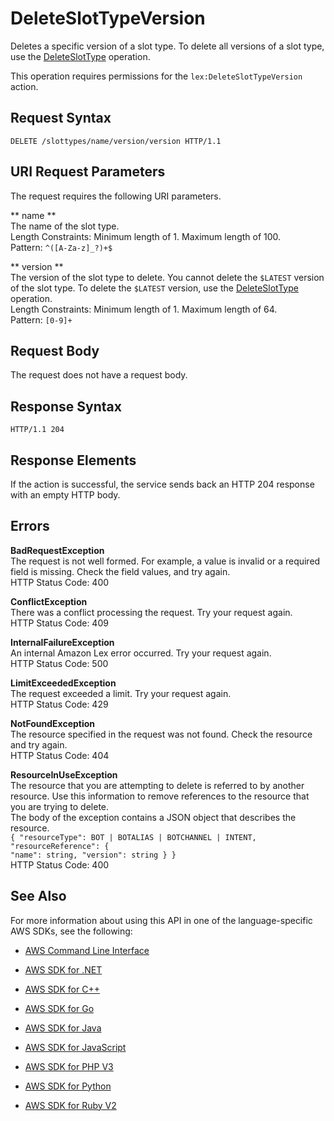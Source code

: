 # DeleteSlotTypeVersion<a name="API_DeleteSlotTypeVersion"></a>

Deletes a specific version of a slot type\. To delete all versions of a slot type, use the [DeleteSlotType](API_DeleteSlotType.md) operation\. 

This operation requires permissions for the `lex:DeleteSlotTypeVersion` action\.

## Request Syntax<a name="API_DeleteSlotTypeVersion_RequestSyntax"></a>

```
DELETE /slottypes/name/version/version HTTP/1.1
```

## URI Request Parameters<a name="API_DeleteSlotTypeVersion_RequestParameters"></a>

The request requires the following URI parameters\.

 ** name **   
The name of the slot type\.  
Length Constraints: Minimum length of 1\. Maximum length of 100\.  
Pattern: `^([A-Za-z]_?)+$` 

 ** version **   
The version of the slot type to delete\. You cannot delete the `$LATEST` version of the slot type\. To delete the `$LATEST` version, use the [DeleteSlotType](API_DeleteSlotType.md) operation\.  
Length Constraints: Minimum length of 1\. Maximum length of 64\.  
Pattern: `[0-9]+` 

## Request Body<a name="API_DeleteSlotTypeVersion_RequestBody"></a>

The request does not have a request body\.

## Response Syntax<a name="API_DeleteSlotTypeVersion_ResponseSyntax"></a>

```
HTTP/1.1 204
```

## Response Elements<a name="API_DeleteSlotTypeVersion_ResponseElements"></a>

If the action is successful, the service sends back an HTTP 204 response with an empty HTTP body\.

## Errors<a name="API_DeleteSlotTypeVersion_Errors"></a>

 **BadRequestException**   
The request is not well formed\. For example, a value is invalid or a required field is missing\. Check the field values, and try again\.  
HTTP Status Code: 400

 **ConflictException**   
 There was a conflict processing the request\. Try your request again\.   
HTTP Status Code: 409

 **InternalFailureException**   
An internal Amazon Lex error occurred\. Try your request again\.  
HTTP Status Code: 500

 **LimitExceededException**   
The request exceeded a limit\. Try your request again\.  
HTTP Status Code: 429

 **NotFoundException**   
The resource specified in the request was not found\. Check the resource and try again\.  
HTTP Status Code: 404

 **ResourceInUseException**   
The resource that you are attempting to delete is referred to by another resource\. Use this information to remove references to the resource that you are trying to delete\.  
The body of the exception contains a JSON object that describes the resource\.  
 `{ "resourceType": BOT | BOTALIAS | BOTCHANNEL | INTENT,`   
 `"resourceReference": {`   
 `"name": string, "version": string } }`   
HTTP Status Code: 400

## See Also<a name="API_DeleteSlotTypeVersion_SeeAlso"></a>

For more information about using this API in one of the language\-specific AWS SDKs, see the following:

+  [AWS Command Line Interface](http://docs.aws.amazon.com/goto/aws-cli/lex-models-2017-04-19/DeleteSlotTypeVersion) 

+  [AWS SDK for \.NET](http://docs.aws.amazon.com/goto/DotNetSDKV3/lex-models-2017-04-19/DeleteSlotTypeVersion) 

+  [AWS SDK for C\+\+](http://docs.aws.amazon.com/goto/SdkForCpp/lex-models-2017-04-19/DeleteSlotTypeVersion) 

+  [AWS SDK for Go](http://docs.aws.amazon.com/goto/SdkForGoV1/lex-models-2017-04-19/DeleteSlotTypeVersion) 

+  [AWS SDK for Java](http://docs.aws.amazon.com/goto/SdkForJava/lex-models-2017-04-19/DeleteSlotTypeVersion) 

+  [AWS SDK for JavaScript](http://docs.aws.amazon.com/goto/AWSJavaScriptSDK/lex-models-2017-04-19/DeleteSlotTypeVersion) 

+  [AWS SDK for PHP V3](http://docs.aws.amazon.com/goto/SdkForPHPV3/lex-models-2017-04-19/DeleteSlotTypeVersion) 

+  [AWS SDK for Python](http://docs.aws.amazon.com/goto/boto3/lex-models-2017-04-19/DeleteSlotTypeVersion) 

+  [AWS SDK for Ruby V2](http://docs.aws.amazon.com/goto/SdkForRubyV2/lex-models-2017-04-19/DeleteSlotTypeVersion) 